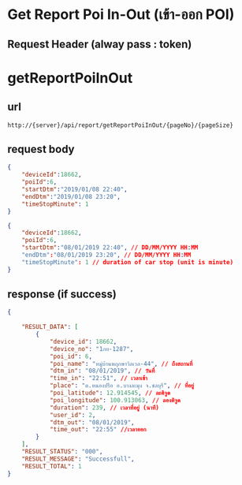 
# Get Report Poi In-Out (เข้า-ออก POI)

## Request Header (alway pass : token)

# getReportPoiInOut

## url
    http://{server}/api/report/getReportPoiInOut/{pageNo}/{pageSize}

## request body
```json
{
	"deviceId":18662,
	"poiId":6,
    "startDtm":"2019/01/08 22:40", 
    "endDtm":"2019/01/08 23:20", 
    "timeStopMinute": 1 
}

{
    "deviceId":18662,
    "poiId":6,
    "startDtm":"08/01/2019 22:40", // DD/MM/YYYY HH:MM
    "endDtm":"08/01/2019 23:20", // DD/MM/YYYY HH:MM
    "timeStopMinute": 1 // duration of car stop (unit is minute)
}

```

## response (if success)

```json
{
    				
    "RESULT_DATA": [
        {
            "device_id": 18662,
            "device_no": "1กย-1287",
            "poi_id": 6,
            "poi_name": "หมู่บ้านพฤกษาวิลเวล-44", // ถึงสถานที่
            "dtm_in": "08/01/2019", // วันที่
            "time_in": "22:51", // เวลาเข้า
            "place": "ต.หนองปรือ อ.บางละมุง จ.ชลบุรี", // ที่อยู่	
            "poi_latitude": 12.914545, // ละติจูด	
            "poi_longitude": 100.913063, // ลองติจูด
            "duration": 239, // เวลาที่อยู่ (นาที)
            "user_id": 2,
            "dtm_out": "08/01/2019",
            "time_out": "22:55" //เวลาออก
        }
    ],
    "RESULT_STATUS": "000",
    "RESULT_MESSAGE": "Successfull",
    "RESULT_TOTAL": 1
}

```